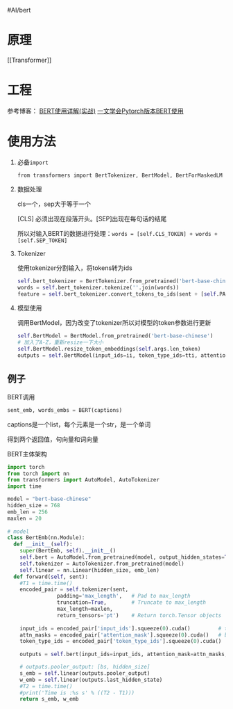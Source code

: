 #AI/bert 


# 原理

[[Transformer]]



# 工程

参考博客：
[BERT使用详解(实战)](https://www.jianshu.com/p/bfd0148b292e)
[一文学会Pytorch版本BERT使用](https://zhuanlan.zhihu.com/p/113639892?ivk_sa=1024320u)

# 使用方法
1. 必备`import`
	
	`from transformers import BertTokenizer, BertModel, BertForMaskedLM`


2. 数据处理
	
	cls一个，sep大于等于一个
	
	[CLS] 必须出现在段落开头。[SEP]出现在每句话的结尾
	
	所以对输入BERT的数据进行处理：`words = [self.CLS_TOKEN] + words + [self.SEP_TOKEN]`


3. Tokenizer
	
	使用tokenizer分割输入，将tokens转为ids
	
	```python
	self.bert_tokenizer = BertTokenizer.from_pretrained('bert-base-chinese') 
	words = self.bert_tokenizer.tokenize(''.join(words)) 
	feature = self.bert_tokenizer.convert_tokens_to_ids(sent + [self.PAD_TOKEN for _ in range(max_sent_len - len(sent))])
	```



4. 模型使用

   调用BertModel，因为改变了tokenizer所以对模型的token参数进行更新

   ```python
   self.BertModel = BertModel.from_pretrained('bert-base-chinese') 
   # 加入了A-Z，重新resize一下大小 
   self.BertModel.resize_token_embeddings(self.args.len_token)  
   outputs = self.BertModel(input_ids=ii, token_type_ids=tti, attention_mask=am)
   ```


## 例子
BERT调用

```python
sent_emb, words_embs = BERT(captions)
```

captions是一个list，每个元素是一个str，是一个单词

得到两个返回值，句向量和词向量

BERT主体架构

```python
import torch
from torch import nn
from transformers import AutoModel, AutoTokenizer
import time

model = "bert-base-chinese"
hidden_size = 768
emb_len = 256
maxlen = 20
        
# model
class BertEmb(nn.Module):
  def __init__(self):
    super(BertEmb, self).__init__()
    self.bert = AutoModel.from_pretrained(model, output_hidden_states=True, return_dict=True)
    self.tokenizer = AutoTokenizer.from_pretrained(model)
    self.linear = nn.Linear(hidden_size, emb_len) 
  def forward(self, sent):
    #T1 = time.time()
    encoded_pair = self.tokenizer(sent,
                padding='max_length',   # Pad to max_length
                truncation=True,        # Truncate to max_length
                max_length=maxlen,  
                return_tensors='pt')    # Return torch.Tensor objects
                
    input_ids = encoded_pair['input_ids'].squeeze(0).cuda()         # tensor of token ids
    attn_masks = encoded_pair['attention_mask'].squeeze(0).cuda()   # binary tensor with "0" for padded values and "1" for the other values
    token_type_ids = encoded_pair['token_type_ids'].squeeze(0).cuda()  # binary tensor with "0" for the 1st sentence tokens & "1" for the 2nd sentence tokens
    
    outputs = self.bert(input_ids=input_ids, attention_mask=attn_masks, token_type_ids=token_type_ids) 

    # outputs.pooler_output: [bs, hidden_size]
    s_emb = self.linear(outputs.pooler_output)  
    w_emb = self.linear(outputs.last_hidden_state)
    #T2 = time.time()
    #print('Time is :%s s' % ((T2 - T1)))
    return s_emb, w_emb
```

